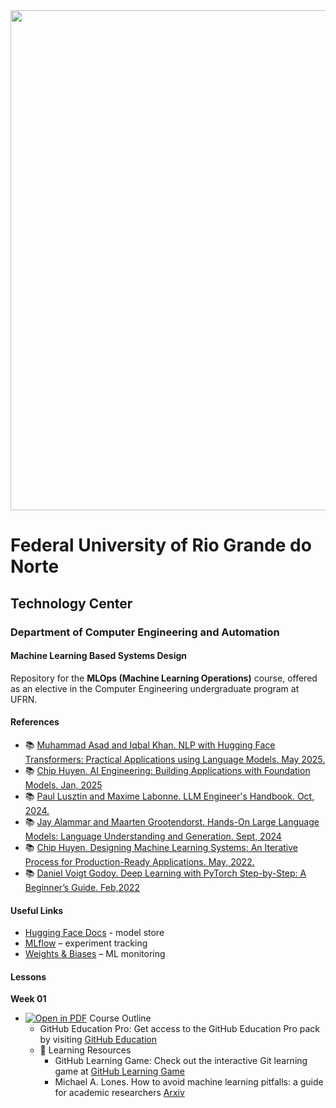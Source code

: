 
<center><img width="800" src="images/ctec.jpeg"></center>

# Federal University of Rio Grande do Norte
## Technology Center
### Department of Computer Engineering and Automation 
#### Machine Learning Based Systems Design

Repository for the **MLOps (Machine Learning Operations)** course, offered as an elective in the Computer Engineering undergraduate program at UFRN.  


#### References

- :books: [Muhammad Asad and Iqbal Khan. NLP with Hugging Face Transformers: Practical Applications using Language Models. May 2025.](https://machinelearningmastery.com/nlp-hugging-face-transformers/)
- :books: [Chip Huyen. AI Engineering: Building Applications with Foundation Models. Jan, 2025](hhttps://www.oreilly.com/library/view/ai-engineering/9781098166298/)
- :books: [Paul Lusztin and Maxime Labonne. LLM Engineer's Handbook. Oct, 2024.](https://www.oreilly.com/library/view/llm-engineers-handbook/9781836200079/)
- :books: [Jay Alammar and Maarten Grootendorst. Hands-On Large Language Models: Language Understanding and Generation. Sept, 2024](https://www.oreilly.com/library/view/hands-on-large-language/9781098150952/)
- :books: [Chip Huyen. Designing Machine Learning Systems: An Iterative Process for Production-Ready Applications. May, 2022.](https://www.oreilly.com/library/view/designing-machine-learning/9781098107956/)
- :books: [Daniel Voigt Godoy. Deep Learning with PyTorch Step-by-Step: A Beginner’s Guide. Feb,2022](https://pytorchstepbystep.com/)


#### Useful Links

- [Hugging Face Docs](https://huggingface.co/docs) - model store
- [MLflow](https://mlflow.org/) – experiment tracking  
- [Weights & Biases](https://wandb.ai/site) – ML monitoring 

                                                

#### Lessons

**Week 01**
- [![Open in PDF](https://img.shields.io/badge/-PDF-EC1C24?style=flat-square&logo=adobeacrobatreader)](https://github.com/ivanovitchm/mlops/tree/main/lessons/week_01/course_outline.pdf) Course Outline 
    - GitHub Education Pro: Get access to the GitHub Education Pro pack by visiting [GitHub Education](https://education.github.com/pack)
    - 📖 Learning Resources 
        - GitHub Learning Game: Check out the interactive Git learning game at [GitHub Learning Game](https://learngitbranching.js.org/)
	    - Michael A. Lones. How to avoid machine learning pitfalls: a guide for academic researchers [Arxiv](https://arxiv.org/abs/2108.02497)